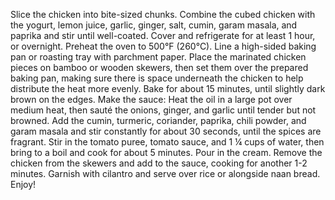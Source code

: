 Slice the chicken into bite-sized chunks. Combine the cubed chicken with the yogurt, lemon juice, garlic, ginger, salt, cumin, garam masala, and paprika and stir until well-coated.
Cover and refrigerate for at least 1 hour, or overnight.
Preheat the oven to 500°F (260°C). Line a high-sided baking pan or roasting tray with parchment paper.
Place the marinated chicken pieces on bamboo or wooden skewers, then set them over the prepared baking pan, making sure there is space underneath the chicken to help distribute the heat more evenly. Bake for about 15 minutes, until slightly dark brown on the edges.
Make the sauce: Heat the oil in a large pot over medium heat, then sauté the onions, ginger, and garlic until tender but not browned. Add the cumin, turmeric, coriander, paprika, chili powder, and garam masala and stir constantly for about 30 seconds, until the spices are fragrant. Stir in the tomato puree, tomato sauce, and 1 ¼ cups of water, then bring to a boil and cook for about 5 minutes. Pour in the cream.
Remove the chicken from the skewers and add to the sauce, cooking for another 1-2 minutes. Garnish with cilantro and serve over rice or alongside naan bread.
Enjoy!
